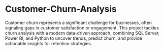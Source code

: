 # Customer-Churn-Analysis
Customer churn represents a significant challenge for businesses, often signaling gaps in customer satisfaction or engagement. This project tackles churn analysis with a modern data-driven approach, combining SQL Server, Power BI, and Python to uncover trends, predict churn, and provide actionable insights for retention strategies.
